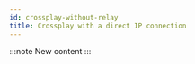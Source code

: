 ```yaml
---
id: crossplay-without-relay
title: Crossplay with a direct IP connection
---
```

:::note New content :::


